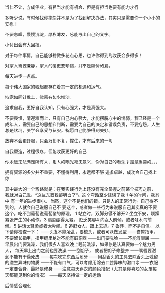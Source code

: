 


当仁不让，方成伟业，有担当才能有机会，但是有担当也要有能力才行

多听少说，有时候找你抱怨并不是为了找到解决办法，其实只是需要你一个小小的安慰！

不要急躁，慢慢沉淀，厚积薄发，总能写出自己的文字。

小付出会有大回报。

对于每件事情，自己能够稍微多花点心思，也许你得到的收获会多得多！

对家人需要谦静，家人的爱更要珍惜，并不是廉价的爱。

每天进步一点点。

每个伟大国家的崛起都存在着其一定的机遇和运气。

持家如同针挑土，败家有如水推沙。

追求自我，更好自我认知，只有心强大，才是真强大。

不要畏惧，请迎难而上，只有自己内心强大，才能摆脱心中的懦弱，我已经是一个成年人，需要自己的思想和判断，需要为自己的决定和错误负责，不要抱怨，人生总是坎坷，要学会享受与征服。祝愿自己能够得到美好。

放弃不会更舒服，只会万劫不复，撑住，才有后来的一切

自我塑造，过程很疼，但能收获更好的自己

你永远无法满足所有人，别人的眼光毫无意义，你对自己的看法才是最重要的。。。

拥有资源的多少并不重要，不懂得利用，永远都不够
追求卓越，成功会自己找上你

其中最大的一个弯路就是：在我实践行为上还没有完全掌握之前某个技巧之前，
我就对自己说，“这些东西我都明白了”。这个弯路至少延误了我 1 年的时间，我其中
有一年的进步很小。
当然，这个不是他们的错。只是人的正常行为。自己得不到的，人就会自己说服自己不
要这个，或者做一些行为来说服自己其实真的不要这个。吃不到葡萄说葡萄酸的原理。
1 站立时，双脚分得不够开2 坐立不安，烦躁紧张产生的小动作。3 肩膀绷得太紧。 缺乏笑容4 向女人前倾，或者啄木鸟前倾。5 讲话太轻柔或者太吵闹。6 追赶女人，跟上去追。7 鲁莽，而不是自信。
以下请你检查一下：
——头发不能凌乱，要梳头，或者可以做发型
——修剪指甲，不要留长指甲，指甲缝里绝对不能有脏东西
——出门要洗脸
——不能有眼屎
——早晨出门要洗澡，我们很多人喜欢晚上睡前洗澡，如果你是认真要做一个魅力男人，
每天早上出门之前也要洗澡
——刮胡子， 或者把胡子修整齐
——嘴唇要滋润不能有干燥死皮
——每次吃完东西后刷牙
——用刮舌头的工具去除舌头上残留的滋生异味的物质
——不能有口气，可以考虑用除去口腔异味的漱口水
——衣服一定要合身，最好是修身
——注意每天穿衣的颜色搭配（尤其是你喜欢的女孩每天都能见到你的情况）
——每天坚持做一定的运动

后情感合理化
